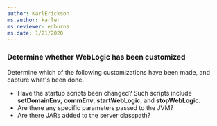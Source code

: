 ```yaml
---
author: KarlErickson
ms.author: karler
ms.reviewer: edburns
ms.date: 1/21/2020
---
```


### Determine whether WebLogic has been customized

Determine which of the following customizations have been made, and capture what's been done.

* Have the startup scripts been changed? Such scripts include **setDomainEnv**, **commEnv**, **startWebLogic**, and **stopWebLogic**.
* Are there any specific parameters passed to the JVM?
* Are there JARs added to the server classpath?
